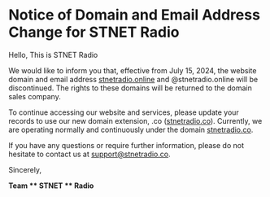 # Notice of Domain and Email Address Change for STNET Radio

Hello, This is STNET Radio

We would like to inform you that, effective from July 15, 2024, the website domain and email address [stnetradio.online](https://stnetradio.online) and @stnetradio.online will be discontinued. The rights to these domains will be returned to the domain sales company.

To continue accessing our website and services, please update your records to use our new domain extension, .co ([stnetradio.co](https://stnetradio.co)). Currently, we are operating normally and continuously under the domain [stnetradio.co](https://stnetradio.co).

If you have any questions or require further information, please do not hesitate to contact us at [support@stnetradio.co](mailto:support@stnetradio.co).

Sincerely,

**Team ** **STNET** ** Radio**